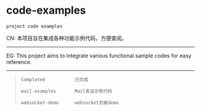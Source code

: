 # **code-examples**
`project code examples`


CN:    本项目旨在集成各种功能示例代码，方便查阅。
<hr/>

EG:    This project aims to integrate various functional sample codes for easy reference.

<hr/>    
                
>     Completed           已完成
>
>     mail-examples       Mail发送示例代码
>
>     websocket-demo      websocket页面demo

